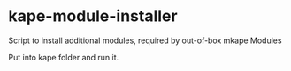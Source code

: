 # kape-module-installer

Script to install additional modules, required by out-of-box mkape Modules

Put into kape folder and run it.
